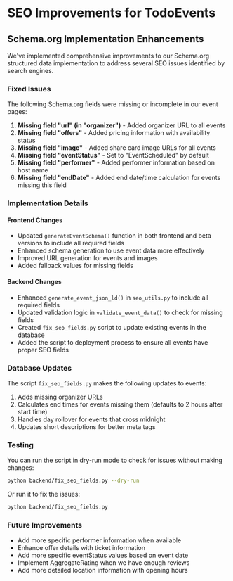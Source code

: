 # SEO Improvements for TodoEvents

## Schema.org Implementation Enhancements

We've implemented comprehensive improvements to our Schema.org structured data implementation to address several SEO issues identified by search engines.

### Fixed Issues

The following Schema.org fields were missing or incomplete in our event pages:

1. **Missing field "url" (in "organizer")** - Added organizer URL to all events
2. **Missing field "offers"** - Added pricing information with availability status
3. **Missing field "image"** - Added share card image URLs for all events
4. **Missing field "eventStatus"** - Set to "EventScheduled" by default
5. **Missing field "performer"** - Added performer information based on host name
6. **Missing field "endDate"** - Added end date/time calculation for events missing this field

### Implementation Details

#### Frontend Changes

- Updated `generateEventSchema()` function in both frontend and beta versions to include all required fields
- Enhanced schema generation to use event data more effectively
- Improved URL generation for events and images
- Added fallback values for missing fields

#### Backend Changes

- Enhanced `generate_event_json_ld()` in `seo_utils.py` to include all required fields
- Updated validation logic in `validate_event_data()` to check for missing fields
- Created `fix_seo_fields.py` script to update existing events in the database
- Added the script to deployment process to ensure all events have proper SEO fields

### Database Updates

The script `fix_seo_fields.py` makes the following updates to events:

1. Adds missing organizer URLs
2. Calculates end times for events missing them (defaults to 2 hours after start time)
3. Handles day rollover for events that cross midnight
4. Updates short descriptions for better meta tags

### Testing

You can run the script in dry-run mode to check for issues without making changes:

```bash
python backend/fix_seo_fields.py --dry-run
```

Or run it to fix the issues:

```bash
python backend/fix_seo_fields.py
```

### Future Improvements

- Add more specific performer information when available
- Enhance offer details with ticket information
- Add more specific eventStatus values based on event date
- Implement AggregateRating when we have enough reviews
- Add more detailed location information with opening hours 
